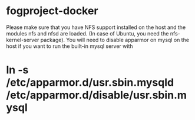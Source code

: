 # fogproject-docker

Please make sure that you have NFS support installed on the host and the modules nfs and nfsd are loaded. (In case of Ubuntu, you need the nfs-kernel-server package).
You will need to disable apparmor on mysql on the host if you want to run the built-in mysql server with
# ln -s /etc/apparmor.d/usr.sbin.mysqld /etc/apparmor.d/disable/usr.sbin.mysql

